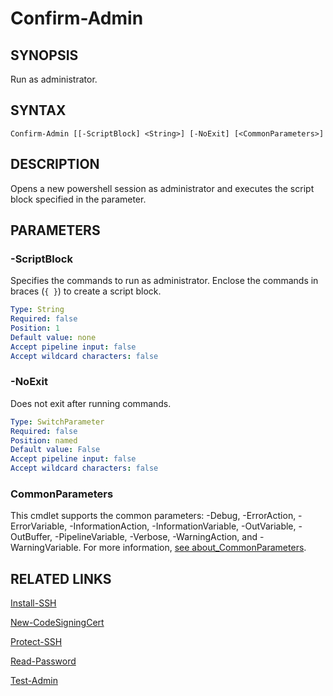 # Confirm-Admin

## SYNOPSIS
Run as administrator.

[\\]: # (END SYNOPSIS)

## SYNTAX
```
Confirm-Admin [[-ScriptBlock] <String>] [-NoExit] [<CommonParameters>]
```

[\\]: # (END SYNTAX)

## DESCRIPTION
Opens a new powershell session as administrator and executes the script block specified in the parameter.

[\\]: # (END DESCRIPTION)

## PARAMETERS

### -ScriptBlock
Specifies the commands to run as administrator. Enclose the commands in braces (``{ }``) to create a script block.
```yaml
Type: String
Required: false
Position: 1
Default value: none
Accept pipeline input: false
Accept wildcard characters: false
```

### -NoExit
Does not exit after running commands.
```yaml
Type: SwitchParameter
Required: false
Position: named
Default value: False
Accept pipeline input: false
Accept wildcard characters: false
```

### CommonParameters
This cmdlet supports the common parameters: -Debug, -ErrorAction, -ErrorVariable, -InformationAction, -InformationVariable, -OutVariable, -OutBuffer, -PipelineVariable, -Verbose, -WarningAction, and -WarningVariable. For more information, [see about_CommonParameters](https://docs.microsoft.com/pl-pl/powershell/module/microsoft.powershell.core/about/about_commonparameters).

[\\]: # (END PARAMETERS)

## RELATED LINKS
[Install-SSH](Install-SSH.md)

[New-CodeSigningCert](New-CodeSigningCert.md)

[Protect-SSH](Protect-SSH.md)

[Read-Password](Read-Password.md)

[Test-Admin](Test-Admin.md)

[\\]: # (END RELATED LINKS)

[\\]: # (Generated by PSDocsGenerator)
[\\]: # (https://github.com/akotu235/PSDocsGenerator)
